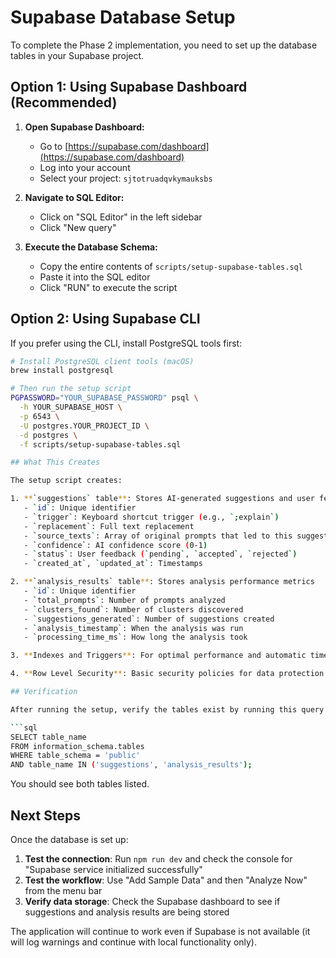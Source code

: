 # Supabase Database Setup

To complete the Phase 2 implementation, you need to set up the database tables in your Supabase project.

## Option 1: Using Supabase Dashboard (Recommended)

1. **Open Supabase Dashboard:**
   - Go to [https://supabase.com/dashboard](https://supabase.com/dashboard)
   - Log into your account
   - Select your project: `sjtotruadqvkymauksbs`

2. **Navigate to SQL Editor:**
   - Click on "SQL Editor" in the left sidebar
   - Click "New query"

3. **Execute the Database Schema:**
   - Copy the entire contents of `scripts/setup-supabase-tables.sql`
   - Paste it into the SQL editor
   - Click "RUN" to execute the script

## Option 2: Using Supabase CLI

If you prefer using the CLI, install PostgreSQL tools first:

```bash
# Install PostgreSQL client tools (macOS)
brew install postgresql

# Then run the setup script
PGPASSWORD="YOUR_SUPABASE_PASSWORD" psql \
  -h YOUR_SUPABASE_HOST \
  -p 6543 \
  -U postgres.YOUR_PROJECT_ID \
  -d postgres \
  -f scripts/setup-supabase-tables.sql

## What This Creates

The setup script creates:

1. **`suggestions` table**: Stores AI-generated suggestions and user feedback
   - `id`: Unique identifier
   - `trigger`: Keyboard shortcut trigger (e.g., `;explain`)
   - `replacement`: Full text replacement
   - `source_texts`: Array of original prompts that led to this suggestion
   - `confidence`: AI confidence score (0-1)
   - `status`: User feedback (`pending`, `accepted`, `rejected`)
   - `created_at`, `updated_at`: Timestamps

2. **`analysis_results` table**: Stores analysis performance metrics
   - `id`: Unique identifier
   - `total_prompts`: Number of prompts analyzed
   - `clusters_found`: Number of clusters discovered
   - `suggestions_generated`: Number of suggestions created
   - `analysis_timestamp`: When the analysis was run
   - `processing_time_ms`: How long the analysis took

3. **Indexes and Triggers**: For optimal performance and automatic timestamp updates

4. **Row Level Security**: Basic security policies for data protection

## Verification

After running the setup, verify the tables exist by running this query in the SQL editor:

```sql
SELECT table_name 
FROM information_schema.tables 
WHERE table_schema = 'public' 
AND table_name IN ('suggestions', 'analysis_results');
```

You should see both tables listed.

## Next Steps

Once the database is set up:

1. **Test the connection**: Run `npm run dev` and check the console for "Supabase service initialized successfully"
2. **Test the workflow**: Use "Add Sample Data" and then "Analyze Now" from the menu bar
3. **Verify data storage**: Check the Supabase dashboard to see if suggestions and analysis results are being stored

The application will continue to work even if Supabase is not available (it will log warnings and continue with local functionality only).
```